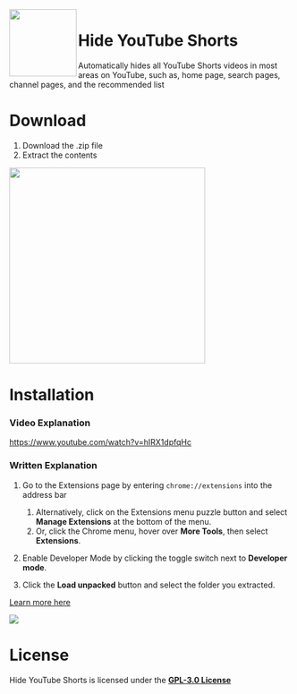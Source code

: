 <img width="120" height="120" align="left" style="float: left" src="https://i.imgur.com/JL0PN9q.png">

# Hide YouTube Shorts
Automatically hides all YouTube Shorts videos in most areas on YouTube, such as, home page, search pages, channel pages, and the recommended list

# Download
1. Download the .zip file
2. Extract the contents

<img width=350 style="align: center" src="https://i.imgur.com/uJJnLNr.png">

# Installation

### Video Explanation
https://www.youtube.com/watch?v=hIRX1dpfqHc

### Written Explanation
1. Go to the Extensions page by entering ``chrome://extensions`` into the address bar
    1. Alternatively, click on the Extensions menu puzzle button and select **Manage Extensions** at the bottom of the menu.
    2. Or, click the Chrome menu, hover over **More Tools**, then select **Extensions**.

2. Enable Developer Mode by clicking the toggle switch next to **Developer mode**.

3. Click the **Load unpacked** button and select the folder you extracted.

[Learn more here](https://developer.chrome.com/docs/extensions/mv3/getstarted/development-basics/#load-unpacked)

<img style="align: center" src="https://wd.imgix.net/image/BhuKGJaIeLNPW9ehns59NfwqKxF2/BzVElZpUtNE4dueVPSp3.png?auto=format&w=350">

# License
Hide YouTube Shorts is licensed under the **[GPL-3.0 License](./LICENSE)**